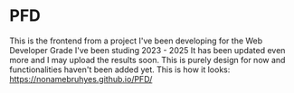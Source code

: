 # PFD
This is the frontend from a project I've been developing for the Web Developer Grade I've been studing 2023 - 2025
It has been updated even more and I may upload the results soon.
This is purely design for now and functionalities haven't been added yet.
This is how it looks: https://nonamebruhyes.github.io/PFD/
